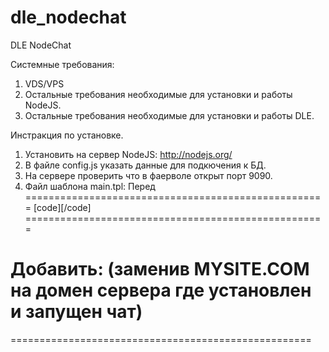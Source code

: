 dle_nodechat
============

DLE NodeChat

Системные требования:

1. VDS/VPS
2. Остальные требования необходимые для установки и работы NodeJS.
3. Остальные требования необходимые для установки и работы DLE.


Инстракция по установке.

1. Установить на сервер NodeJS: http://nodejs.org/
2. В файле config.js указать данные для подкючения к БД.
3. На сервере проверить что в фаерволе открыт порт 9090.
4. Файл шаблона main.tpl:
Перед
====================================================
[code]</head>[/code]
====================================================

Добавить: (заменив MYSITE.COM на домен сервера где установлен и запущен чат)
====================================================
<script src="http://MYSITE.COM:9090/socket.io/socket.io.js"></script>
<script type="text/javascript" src="{THEME}/nodechat/nodechat.min.js"></script>
====================================================